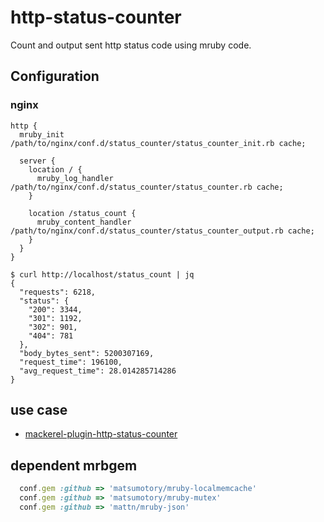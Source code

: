 # http-status-counter

Count and output sent http status code using mruby code.

## Configuration

### nginx

```nginx
http {
  mruby_init /path/to/nginx/conf.d/status_counter/status_counter_init.rb cache;

  server {
    location / {
      mruby_log_handler /path/to/nginx/conf.d/status_counter/status_counter.rb cache;
    }

    location /status_count {
      mruby_content_handler /path/to/nginx/conf.d/status_counter/status_counter_output.rb cache;
    }
  }
}
```

```shell
$ curl http://localhost/status_count | jq
{
  "requests": 6218,
  "status": {
    "200": 3344,
    "301": 1192,
    "302": 901,
    "404": 781
  },
  "body_bytes_sent": 5200307169,
  "request_time": 196100,
  "avg_request_time": 28.014285714286
}
```

## use case

- [mackerel-plugin-http-status-counter](https://github.com/yano3/mackerel-plugin-http-status-counter)

## dependent mrbgem

```ruby
  conf.gem :github => 'matsumotory/mruby-localmemcache'
  conf.gem :github => 'matsumotory/mruby-mutex'
  conf.gem :github => 'mattn/mruby-json'
```
